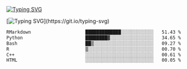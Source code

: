 [![Typing SVG](https://readme-typing-svg.demolab.com?font=Fira+Code&duration=1&pause=1000&center=true&vCenter=true&width=435&lines=Ivy+Streeter)](https://git.io/typing-svg)

[![Typing SVG](https://readme-typing-svg.demolab.com?font=Fira+Code&pause=1000&center=true&width=435&lines=Hello%2C+nice+to+meet+you!;I+am+a+researcher+in+biotech.;I+am+interested+in+bioinformatics.;I+am+self-taught+and+love+learning.;Feel+free+to+reach+out!)](https://git.io/typing-svg)
<!--START_SECTION:waka-->

```txt
RMarkdown                    █████████████░░░░░░░░░░░░   51.43 %
Python                       ████████▓░░░░░░░░░░░░░░░░   34.65 %
Bash                         ██▒░░░░░░░░░░░░░░░░░░░░░░   09.27 %
R                            ▒░░░░░░░░░░░░░░░░░░░░░░░░   00.70 %
C++                          ░░░░░░░░░░░░░░░░░░░░░░░░░   00.61 %
HTML                         ░░░░░░░░░░░░░░░░░░░░░░░░░   00.05 %
```

<!--END_SECTION:waka-->
